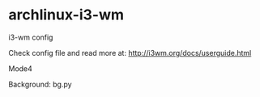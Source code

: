 # archlinux-i3-wm
i3-wm config

Check config file and read more at: http://i3wm.org/docs/userguide.html

Mode4

Background: bg.py
